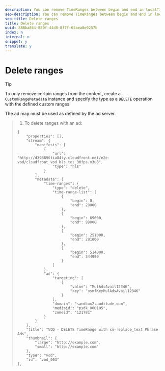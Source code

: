 ```yaml
---
description: You can remove TimeRanges between begin and end in localTime from the timeline.
seo-description: You can remove TimeRanges between begin and end in localTime from the timeline.
seo-title: Delete ranges
title: Delete ranges
uuid: 888ba864-859f-44d8-8f7f-05aea8e9257b
index: n
internal: n
snippet: y
translate: y
---
```


# Delete ranges


>[!TIP]
>
>To only remove certain ranges from the content, create a `CustomRangeMetadata` instance and specify the type as a `DELETE` operation with the defined custom ranges. 

The ad map must be used as defined by the ad server.

>1. To delete ranges with an  <!-- PH element: phrases/auditude-name-long --> ad:
>
>   ```
>   {   
>       "properties": [],
>       "stream": {
>           "manifests": [
>               {
>                   "url": "http://d398890tia84ty.cloudfront.net/e2e-vod/cloudfront_vod_hls_tos_30fps.m3u8",
>                   "type": "hls"
>               }
>           ],
>           "metadata": {
>               "time-ranges": {
>                   "type": "delete",
>                   "time-range-list": [
>                       {
>                           "begin": 0,
>                           "end": 20000
>                       },
>                       {
>                           "begin": 69000,
>                           "end": 99000
>                       },
>                       {
>                           "begin": 251000,
>                           "end": 281000
>                       },
>                       {
>                           "begin": 514000,
>                           "end": 544000
>                       }
>                   ]
>               },
>               "ad": {
>                   "targeting": [
>                       {
>                           "value": "MulAdsAvail12346",
>                           "key": "osmfKeyMulAdsAvail12346"
>                       }
>                   ],
>                   "domain": "sandbox2.auditude.com",
>                   "mediaid": "psdk_000105",
>                   "zoneid": "121781"
>               }     
>           }
>       },   
>       "title": "VOD - DELETE TimeRange with xm-replace_text Phrase Ads",
>       "thumbnail": {
>           "large": "http://example.com",
>           "small": "http://example.com"
>       },
>       "type": "vod",
>       "id": "vod_003"
>   },
>   
>   ```
>
